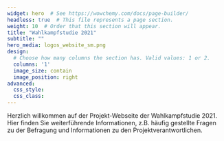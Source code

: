```yaml
---
widget: hero  # See https://wowchemy.com/docs/page-builder/
headless: true  # This file represents a page section.
weight: 10  # Order that this section will appear.
title: "Wahlkampfstudie 2021"
subtitle: ""
hero_media: logos_website_sm.png
design:
  # Choose how many columns the section has. Valid values: 1 or 2.
  columns: '1'
  image_size: contain
  image_position: right
advanced:
  css_style:
  css_class:
---
```


Herzlich willkommen auf der Projekt-Webseite der Wahlkampfstudie 2021. Hier finden Sie weiterführende Informationen, z.B. häufig gestellte Fragen zu der Befragung und Informationen zu den Projektverantwortlichen.
